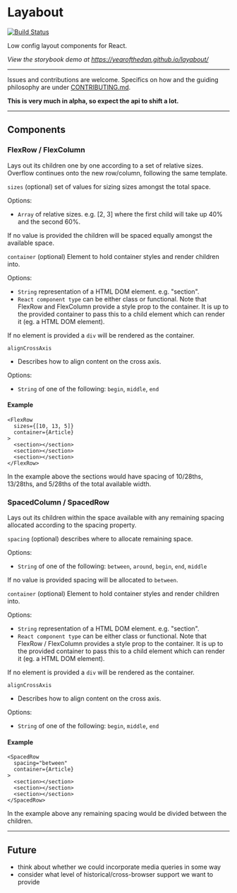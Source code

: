 # Layabout
[![Build Status](https://circleci.com/gh/yearofthedan/layabout.svg?style=svg)](https://circleci.com/gh/yearofthedan/layabout)

Low config layout components for React.

*View the storybook demo at https://yearofthedan.github.io/layabout/*

---

Issues and contributions are welcome. Specifics on how and the guiding philosophy are under [CONTRIBUTING.md](https://github.com/yearofthedan/layabout/blob/master/CONTRIBUTING.md).

**This is very much in alpha, so expect the api to shift a lot.**

---

## Components
### FlexRow / FlexColumn

Lays out its children one by one according to a set of relative sizes. Overflow continues onto the new row/column, following the same template.

`sizes` (optional) set of values for sizing sizes amongst the total space.

Options:
- `Array` of relative sizes. e.g. [2, 3] where the first child will take up 40% and the second 60%.

If no value is provided the children will be spaced equally amongst the available space.

`container` (optional) Element to hold container styles and render children into.

Options:
- `String` representation of a HTML DOM element. e.g. "section".
- `React component type` can be either class or functional. Note that FlexRow and FlexColumn provide a style prop to the container. It is up to the provided container to pass this to a child element which can render it (eg. a HTML DOM element).

If no element is provided a `div` will be rendered as the container.

`alignCrossAxis`
- Describes how to align content on the cross axis.

Options:
- `String` of one of the following: `begin`, `middle`, `end`



#### Example
~~~~
<FlexRow
  sizes={[10, 13, 5]}
  container={Article}
>
  <section></section>
  <section></section>
  <section></section>
</FlexRow>
~~~~

In the example above the sections would have spacing of 10/28ths, 13/28ths, and 5/28ths of the total available width.

### SpacedColumn / SpacedRow
Lays out its children within the space available with any remaining spacing allocated according to the spacing property.

`spacing` (optional) describes where to allocate remaining space.

Options:
- `String` of one of the following: `between`, `around`, `begin`, `end`, `middle`

If no value is provided spacing will be allocated to `between`.

`container` (optional) Element to hold container styles and render children into.

Options:
- `String` representation of a HTML DOM element. e.g. "section".
- `React component type` can be either class or functional. Note that  FlexRow / FlexColumn provides a style prop to the container. It is up to the provided container to pass this to a child element which can render it (eg. a HTML DOM element).

If no element is provided a `div` will be rendered as the container.

`alignCrossAxis`
- Describes how to align content on the cross axis.

Options:
- `String` of one of the following: `begin`, `middle`, `end`



#### Example
~~~~
<SpacedRow
  spacing="between"
  container={Article}
>
  <section></section>
  <section></section>
  <section></section>
</SpacedRow>
~~~~

In the example above any remaining spacing would be divided between the children.

---
## Future
- think about whether we could incorporate media queries in some way  
- consider what level of historical/cross-browser support we want to provide
